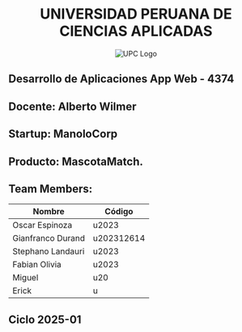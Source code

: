 <div align="center">
  
# UNIVERSIDAD PERUANA DE CIENCIAS APLICADAS
   ![UPC Logo](https://upload.wikimedia.org/wikipedia/commons/f/fc/UPC_logo_transparente.png)
  
</div>



## Desarrollo de Aplicaciones App Web - 4374

## Docente: Alberto Wilmer

## Startup: ManoloCorp

## Producto: MascotaMatch.


## Team Members:

| Nombre     | Código                                     |
|--------------|--------------------------------------------------|
| Oscar Espinoza        | u2023         |
| Gianfranco Durand     | u202312614                |
| Stephano Landauri	        |u2023        |
| Fabian Olivia	     |u2023                      |
| Miguel | u20 |
| Erick |       u                        | 

## Ciclo 2025-01
